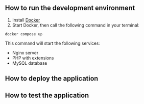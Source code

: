 ## How to run the development environment

1. Install [Docker](https://www.docker.com/)
2. Start Docker, then call the following command in your terminal:
```
docker compose up
```
This command will start the following services:
* Nginx server
* PHP with extensions
* MySQL database

## How to deploy the application

## How to test the application